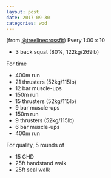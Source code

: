 ```yaml
---
layout: post
date: 2017-09-30
categories: wod
---
```


<!--
**Chris - <span></span>**
-->

(from [@treelinecrossfit](http://www.treelinecrossfit.com)) Every 1:00 x 10
- 3 back squat (80%, 122kg/269lb)

For time
- 400m run
- 21 thrusters (52kg/115lb)
- 12 bar muscle-ups
- 150m run
- 15 thrusters (52kg/115lb)
- 9 bar muscle-ups
- 150m run
- 9 thrusters (52kg/115lb)
- 6 bar muscle-ups
- 400m run

For quality, 5 rounds of
- 15 GHD
- 25ft handstand walk
- 25ft seal walk
